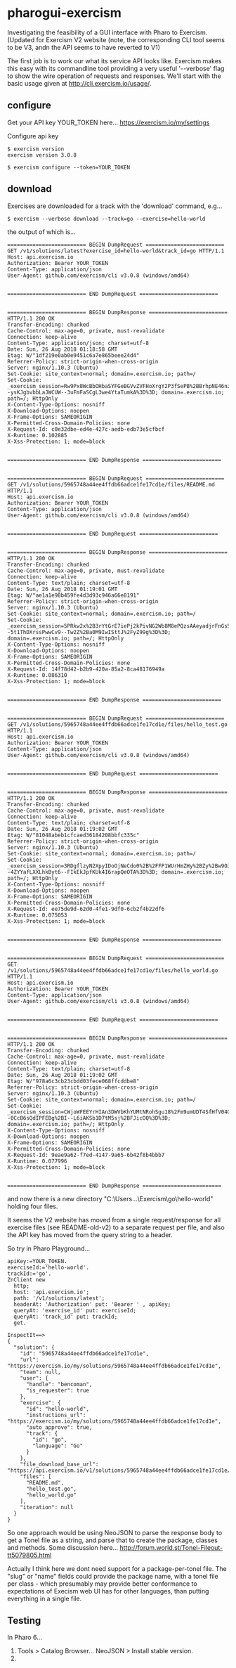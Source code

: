# pharogui-exercism
Investigating the feasibility of a GUI interface with Pharo to Exercism.
(Updated for Exercism V2 website (note, the corresponding CLI tool seems to be V3, andn the API seems to have reverted to V1)

The first job is to work our what its service API looks like.
Exercism makes this easy with its commandline tool providing a very useful '--verbose' flag to show the wire operation of requests and responses. 
We'll start with the basic usage given at http://cli.exercism.io/usage/.

## configure
Get your API key YOUR_TOKEN here...
https://exercism.io/my/settings

Configure api key
```
$ exercism version
exercism version 3.0.8

$ exercism configure --token=YOUR_TOKEN
```

## download

Exercises are downloaded for a track with the 'download' command, e.g...

```
$ exercism --verbose download --track=go --exercise=hello-world
``` 
the output of which is... 
```
========================= BEGIN DumpRequest =========================
GET /v1/solutions/latest?exercise_id=hello-world&track_id=go HTTP/1.1
Host: api.exercism.io
Authorization: Bearer YOUR_TOKEN
Content-Type: application/json
User-Agent: github.com/exercism/cli v3.0.8 (windows/amd64)


========================= END DumpRequest =========================


========================= BEGIN DumpResponse =========================
HTTP/1.1 200 OK
Transfer-Encoding: chunked
Cache-Control: max-age=0, private, must-revalidate
Connection: keep-alive
Content-Type: application/json; charset=utf-8
Date: Sun, 26 Aug 2018 01:18:58 GMT
Etag: W/"1df219e0ab0e9451c6a7e865beee24d4"
Referrer-Policy: strict-origin-when-cross-origin
Server: nginx/1.10.3 (Ubuntu)
Set-Cookie: site_context=normal; domain=.exercism.io; path=/
Set-Cookie: _exercism_session=Rw9Px8WcBbOHbaSYFGeBGVvZVFHoXrgY2P3fSePB%2BBrhpNE46nzGREyYSY9nbQdq6WdlNdaDWvdlt8W5Qpm45KAc7%2BGMEux1aUTm%2BBNVmb%2B4OcpTzAjPOiTAbd%2BerIgj561MmWhe8uekK1f1v4g5KdT5Ww2Q%2FTZs2nxYfkKLrAq%2BeMPWrgDTMiwoUnWC%2FuwmsXFqpuZqRZnJ%2BZKCKjLxJ4RTRBTw3BONdwT9n91%2B32W%2F8hcBVbvXp%2F0qUYilDFZThlpG--ysKJgbvbbLaJWCUW--3uFmFaSCgL3we4YtaTumkA%3D%3D; domain=.exercism.io; path=/; HttpOnly
X-Content-Type-Options: nosniff
X-Download-Options: noopen
X-Frame-Options: SAMEORIGIN
X-Permitted-Cross-Domain-Policies: none
X-Request-Id: c0e32dbe-ed4e-427c-aedb-edb73e5cfbcf
X-Runtime: 0.102885
X-Xss-Protection: 1; mode=block


========================= END DumpResponse =========================


========================= BEGIN DumpRequest =========================
GET /v1/solutions/5965748a44ee4ffdb66adce1fe17cd1e/files/README.md HTTP/1.1
Host: api.exercism.io
Authorization: Bearer YOUR_TOKEN
Content-Type: application/json
User-Agent: github.com/exercism/cli v3.0.8 (windows/amd64)


========================= END DumpRequest =========================


========================= BEGIN DumpResponse =========================
HTTP/1.1 200 OK
Transfer-Encoding: chunked
Cache-Control: max-age=0, private, must-revalidate
Connection: keep-alive
Content-Type: text/plain; charset=utf-8
Date: Sun, 26 Aug 2018 01:19:01 GMT
Etag: W/"ae1a1e98b459fe4d3d93c946a66e8191"
Referrer-Policy: strict-origin-when-cross-origin
Server: nginx/1.10.3 (Ubuntu)
Set-Cookie: site_context=normal; domain=.exercism.io; path=/
Set-Cookie: _exercism_session=5PRkw2x%2B3rYtGrE7iePj2kPivNG2Wb8M8ePQzsAAeyadjrFnGs5UCBwu2%2Bbf13R9h2MlOefcOvK2h3BFeIH45qy4AbIcH91Rk5%2B1euzX6Gk9v49j6YAdVpOa68eFNkwE1fd75G0wdpgPZV9Awb9LDFbHy0sNXFxpWAB3lDwvwv9ZiUGW7GDP4hwLyzfhGcvv0fFZIKEqo%2BiSYFkod47QoVQz0KdA5sYkEruXIMsD4OZvpiUaUVv6TB06BVTT%2B3OWTgVOCQ%3D%3D--5t1ThDXrssPwwCv9--Tw2Z%2Ba0M9IwISttJ%2FyZ99g%3D%3D; domain=.exercism.io; path=/; HttpOnly
X-Content-Type-Options: nosniff
X-Download-Options: noopen
X-Frame-Options: SAMEORIGIN
X-Permitted-Cross-Domain-Policies: none
X-Request-Id: 14f78d42-b2b9-420a-85a2-8ca48176949a
X-Runtime: 0.086310
X-Xss-Protection: 1; mode=block


========================= END DumpResponse =========================


========================= BEGIN DumpRequest =========================
GET /v1/solutions/5965748a44ee4ffdb66adce1fe17cd1e/files/hello_test.go HTTP/1.1
Host: api.exercism.io
Authorization: Bearer YOUR_TOKEN
Content-Type: application/json
User-Agent: github.com/exercism/cli v3.0.8 (windows/amd64)


========================= END DumpRequest =========================


========================= BEGIN DumpResponse =========================
HTTP/1.1 200 OK
Transfer-Encoding: chunked
Cache-Control: max-age=0, private, must-revalidate
Connection: keep-alive
Content-Type: text/plain; charset=utf-8
Date: Sun, 26 Aug 2018 01:19:02 GMT
Etag: W/"81048abeb1cfcaed36184208bbfc335c"
Referrer-Policy: strict-origin-when-cross-origin
Server: nginx/1.10.3 (Ubuntu)
Set-Cookie: site_context=normal; domain=.exercism.io; path=/
Set-Cookie: _exercism_session=3RDgflzyN2XpyIDoOjNeCdo0%2B%2FFP1WUrHmZHy%2BZy%2Bw9OJZ2cT5n%2FDfZNqNeG%2FTAjWYNZlYH7dsXjBwXA3jfb0Sr6povyphO8VIzSHIGqThhv%2Fm5K67N%2B1CDlzb%2BlgB6M%2BUPUsySibMfK8n4dl7ch0SvRIUbfvCrP%2FHMFvn7rUKFlEJNM0FT2zopk3HS9wXnU7xtII1JKwNMCLuLTNlIkwqBPFg67rNMsMj0LlPzpNFtdQ4W%2FM7VhcuTaHQXAN6m8m7IovXQhDy4%3D--4ZYYafLXXLhkByt6--FIkEkJpfKUk4I6rapQeOTA%3D%3D; domain=.exercism.io; path=/; HttpOnly
X-Content-Type-Options: nosniff
X-Download-Options: noopen
X-Frame-Options: SAMEORIGIN
X-Permitted-Cross-Domain-Policies: none
X-Request-Id: ee75de9d-62d0-4fe1-9df0-6cb2f4b22df6
X-Runtime: 0.075053
X-Xss-Protection: 1; mode=block


========================= END DumpResponse =========================


========================= BEGIN DumpRequest =========================
GET /v1/solutions/5965748a44ee4ffdb66adce1fe17cd1e/files/hello_world.go HTTP/1.1
Host: api.exercism.io
Authorization: Bearer YOUR_TOKEN
Content-Type: application/json
User-Agent: github.com/exercism/cli v3.0.8 (windows/amd64)


========================= END DumpRequest =========================


========================= BEGIN DumpResponse =========================
HTTP/1.1 200 OK
Transfer-Encoding: chunked
Cache-Control: max-age=0, private, must-revalidate
Connection: keep-alive
Content-Type: text/plain; charset=utf-8
Date: Sun, 26 Aug 2018 01:19:02 GMT
Etag: W/"978a6c3cb23cbdd03fece068ffcddbe8"
Referrer-Policy: strict-origin-when-cross-origin
Server: nginx/1.10.3 (Ubuntu)
Set-Cookie: site_context=normal; domain=.exercism.io; path=/
Set-Cookie: _exercism_session=CWjoWFEEYrHIAn3DWVbKhYUMtNRohSgu18%2Fm9umUDT4SfHfV04OThb1uqsNgI4lE2wBeWybp8HXCT19vAhx58YQK6MppJ2YDk83Pf35vTMOBWZgpvpk3qfqR3Meka1AH1L%2BlJQBKILdf3iZ0nbVU%2FLRz1%2F3BY7SqQd9DXGzQteKYeFVMJyzVv5i%2BlWJxKhyIYJzUUovt2CVNtH0sZWocMg6LqV%2B4gU%2BEl6Vy1PLKtU%2FGteowFhQe0IS2%2FY8AlKjpt%2BTYIW6ndlvg--0CcB6sQdIPFEBg%2BI--L6iAKSb1D7tM5sj%2BFJicOQ%3D%3D; domain=.exercism.io; path=/; HttpOnly
X-Content-Type-Options: nosniff
X-Download-Options: noopen
X-Frame-Options: SAMEORIGIN
X-Permitted-Cross-Domain-Policies: none
X-Request-Id: 9eae9a62-f7ed-4147-9a65-6b42f8b4bbb7
X-Runtime: 0.077996
X-Xss-Protection: 1; mode=block


========================= END DumpResponse =========================

```
and now there is a new directory "C:\Users\...\Exercism\go\hello-world" holding four files.

It seems the V2 website has moved from a single request/response for all exercise files (see README-old-v2) 
to a separate request per file, and also the API key has moved from the query string to a header. 

So try in Pharo Playground...
```
apiKey:=YOUR_TOKEN.
exerciseId:='hello-world'.
trackId:='go'.
ZnClient new 
  http;
  host: 'api.exercism.io';
  path: '/v1/solutions/latest';
  headerAt: 'Authorization' put: 'Bearer ' , apiKey;
  queryAt: 'exercise_id' put: exerciseId;
  queryAt: 'track_id' put: trackId;
  get.

InspectIt==>
{
  "solution": {
    "id": "5965748a44ee4ffdb66adce1fe17cd1e",
    "url": "https://exercism.io/my/solutions/5965748a44ee4ffdb66adce1fe17cd1e",
    "team": null,
    "user": {
      "handle": "bencoman",
      "is_requester": true
    },
    "exercise": {
      "id": "hello-world",
      "instructions_url": "https://exercism.io/my/solutions/5965748a44ee4ffdb66adce1fe17cd1e",
      "auto_approve": true,
      "track": {
        "id": "go",
        "language": "Go"
      }
    },
    "file_download_base_url": "https://api.exercism.io/v1/solutions/5965748a44ee4ffdb66adce1fe17cd1e/files/",
    "files": [
      "README.md",
      "hello_test.go",
      "hello_world.go"
    ],
    "iteration": null
  }
}
```


So one approach would be using NeoJSON to parse the response body to get a Tonel file as a string,
and parse that to create the package, classes and methods. Some discussion here...
http://forum.world.st/Tonel-Fileout-tt5079805.html

Actually I think here we dont need support for a package-per-tonel file.  The "slug" or "name" fields could provide the package name, with a tonel file per class - which presumably may provide better conformance to expectations of Execism web UI has for  other languages, than putting everything in a single file.

## Testing
In Pharo 6...
1. Tools > Catalog Browser...  NeoJSON > Install stable version.
1. 
